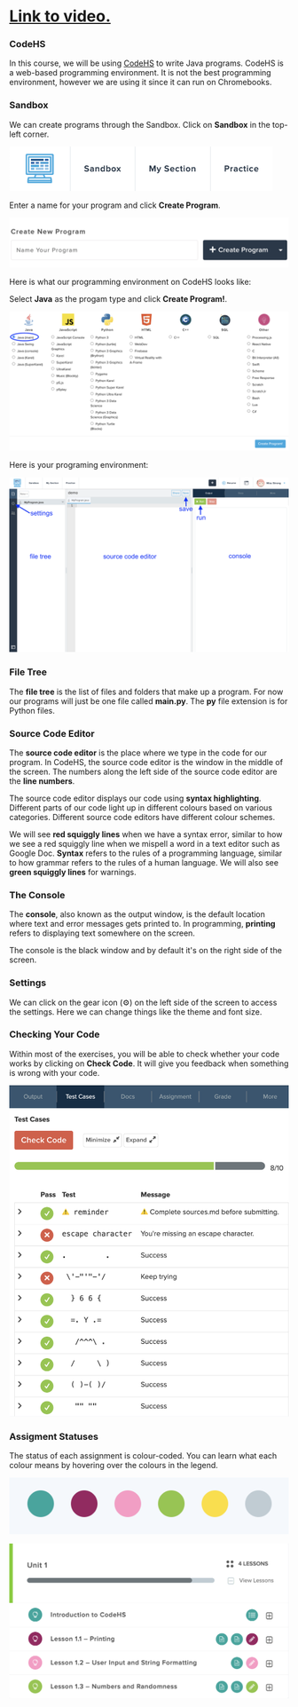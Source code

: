 # [Link to video.](https://www.youtube.com/watch?v=AvNqezv_QSk&list=PLVD25niNi0BnyWtuQTSchyZWbQrMq_PUu)

### CodeHS

In this course, we will be using [CodeHS](http://codehs.com) to write Java programs. CodeHS is a web-based programming environment. It is not the best programming environment, however we are using it since it can run on Chromebooks.

### Sandbox

We can create programs through the Sandbox. Click on **Sandbox** in the top-left corner.

![](../Images/sandbox_button.png)

Enter a name for your program and click **Create Program**.

![](../Images/create_new_program.png)

Here is what our programming environment on CodeHS looks like:

Select **Java** as the progam type and click **Create Program!**.

![](../Images/select_program_type.png)

Here is your programing environment:

![](../Images/demo_labelled.png)

### File Tree

The **file tree** is the list of files and folders that make up a program. For now our programs will just be one file called **main.py**. The **py** file extension is for Python files.

### Source Code Editor

The **source code editor** is the place where we type in the code for our program. In CodeHS, the source code editor is the window in the middle of the screen. The numbers along the left side of the source code editor are the **line numbers**.

The source code editor displays our code using **syntax highlighting**. Different parts of our code light up in different colours based on various categories. Different source code editors have different colour schemes.

We will see **red squiggly lines** when we have a syntax error, similar to how we see a red squiggly line when we mispell a word in a text editor such as Google Doc. **Syntax** refers to the rules of a programming language, similar to how grammar refers to the rules of a human language. We will also see **green squiggly lines** for warnings.

### The Console

The **console**, also known as the output window, is the default location where text and error messages gets printed to. In programming, **printing** refers to displaying text somewhere on the screen.

The console is the black window and by default it's on the right side of the screen.

### Settings

We can click on the gear icon (⚙️) on the left side of the screen to access the settings. Here we can change things like the theme and font size.

### Checking Your Code

Within most of the exercises, you will be able to check whether your code works by clicking on **Check Code**. It will give you feedback when something is wrong with your code.

![](../Images/codehs_tests_cases.png)

### Assigment Statuses

The status of each assignment is colour-coded. You can learn what each colour means by hovering over the colours in the legend.

![](../Images/codehs_circle_colours.png)

![](../Images/codehs_assignment_statuses.png)
